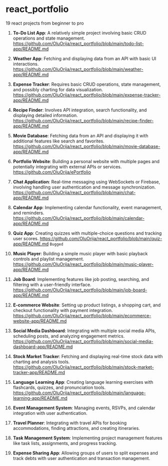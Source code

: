 # react_portfolio
 19 react projects from beginner to pro

1. **To-Do List App**: A relatively simple project involving basic CRUD operations and state management.
    https://github.com/OluOrija/react_portfolio/blob/main/todo-list-app/README.md

2. **Weather App**: Fetching and displaying data from an API with basic UI interactions.
    https://github.com/OluOrija/react_portfolio/blob/main/weather-app/README.md

3. **Expense Tracker**: Requires basic CRUD operations, state management, and possibly charting for data visualization.
    https://github.com/OluOrija/react_portfolio/blob/main/expense-tracker-app/README.md

4. **Recipe Finder**: Involves API integration, search functionality, and displaying detailed information.
    https://github.com/OluOrija/react_portfolio/blob/main/recipe-finder-app/README.md

5. **Movie Database**: Fetching data from an API and displaying it with additional features like search and favorites.
    https://github.com/OluOrija/react_portfolio/blob/main/movie-database-app/README.md

6. **Portfolio Website**: Building a personal website with multiple pages and potentially integrating with external APIs or services.
    https://github.com/OluOrija/ePortfolio

7. **Chat Application**: Real-time messaging using WebSockets or Firebase, involving handling user authentication and message synchronization.
    https://github.com/OluOrija/react_portfolio/blob/main/chat-app/README.md

8. **Calendar App**: Implementing calendar functionality, event management, and reminders.
    https://github.com/OluOrija/react_portfolio/blob/main/calendar-app/README.md

9. **Quiz App**: Creating quizzes with multiple-choice questions and tracking user scores.
    https://github.com/OluOrija/react_portfolio/blob/main/quiz-app/README.md
    ```Bugged```

10. **Music Player**: Building a simple music player with basic playback controls and playlist management.
    https://github.com/OluOrija/react_portfolio/blob/main/music-player-app/README.md

11. **Job Board**: Implementing features like job posting, searching, and filtering with a user-friendly interface.
    https://github.com/OluOrija/react_portfolio/blob/main/job-board-app/README.md

12. **E-commerce Website**: Setting up product listings, a shopping cart, and checkout functionality with payment integration.
    https://github.com/OluOrija/react_portfolio/blob/main/ecommerce-website-app/README.md

13. **Social Media Dashboard**: Integrating with multiple social media APIs, scheduling posts, and analyzing engagement metrics.
    https://github.com/OluOrija/react_portfolio/blob/main/social-media-dashboard-app/README.md

14. **Stock Market Tracker**: Fetching and displaying real-time stock data with charting and analysis tools.
    https://github.com/OluOrija/react_portfolio/blob/main/stock-market-tracker-app/README.md

15. **Language Learning App**: Creating language learning exercises with flashcards, quizzes, and pronunciation tools.
    https://github.com/OluOrija/react_portfolio/blob/main/language-learning-app/README.md

16. **Event Management System**: Managing events, RSVPs, and calendar integration with user authentication.

17. **Travel Planner**: Integrating with travel APIs for booking accommodations, finding attractions, and creating itineraries.

18. **Task Management System**: Implementing project management features like task lists, assignments, and progress tracking.

19. **Expense Sharing App**: Allowing groups of users to split expenses and track debts with user authentication and transaction management.